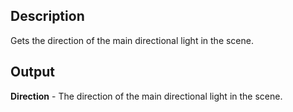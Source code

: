 ## Description
Gets the direction of the main directional light in the scene.

## Output
**Direction** - The direction of the main directional light in the scene.